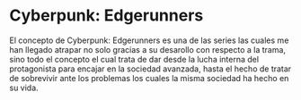 # **Cyberpunk: Edgerunners**

El concepto de Cyberpunk: Edgerunners es una de las series las cuales me han llegado atrapar
no solo gracias a su desarollo con respecto a la trama, sino todo el concepto el cual trata de dar
desde la lucha interna del protagonista para encajar en la sociedad avanzada, hasta el hecho de tratar de sobrevivir ante los problemas los cuales la misma sociedad ha hecho en su vida. 
